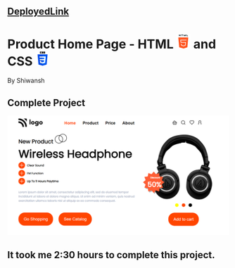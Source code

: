 ## [DeployedLink](https://seo-project.netlify.app/)
# Product Home Page - HTML ![HTML5](./readmeImg/html-5.png) and CSS ![CSS3](./readmeImg/css-3.png)
By Shiwansh

## Complete Project
![Screenshot](./readmeImg/Capture.PNG)


## It took me 2:30 hours to complete this project.